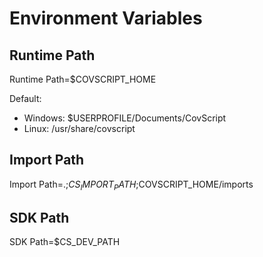 # Environment Variables

## Runtime Path

Runtime Path=$COVSCRIPT_HOME

Default:

+ Windows: $USERPROFILE/Documents/CovScript
+ Linux: /usr/share/covscript

## Import Path

Import Path=.;$CS_IMPORT_PATH;$COVSCRIPT_HOME/imports

## SDK Path

SDK Path=$CS_DEV_PATH
